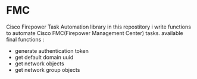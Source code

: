 # FMC
Cisco Firepower Task Automation library
in this repostitory i write functions to automate Cisco FMC(Firepower Management Center) tasks.
available final functions : 
- generate authentication token
- get default domain uuid
- get network objects
- get network group objects
